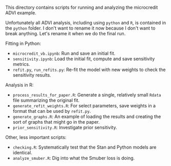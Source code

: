 This directory contains scripts for running and analyzing the microcredit
ADVI example.

Unfortunately all ADVI analysis, including using `python` and `R`, is contained
in the `python` folder.  I don't want to rename it now because I don't want to
break anything.  Let's rename it when we do the final run.

Fitting in Python:
- `microcredit_vb.ipynb`: Run and save an initial fit.
- `sensitivity.ipynb`: Load the initial fit, compute and save sensitivity metrics.
- `refit.py`, `run_refits.py`: Re-fit the model with new weights to check the
sensitivity results.

Analysis in R:
- `process_results_for_paper.R`: Generate a single, relatively small `Rdata`
file summarizing the original fit.
- `generate_refit_weights.R`:  For select parameters, save weights in a
format that can be used by `refit.py`.
- `generate_graphs.R`: An example of loading the results and creating the sort
of graphs that might go in the paper.
- `prior_sensitivity.R`: Investigate prior sensitivity.

Other, less important scripts:
- `checking.R`: Systematically test that the Stan and Python models are
identical.
- `analyze_smuber.R`: Dig into what the Smuber loss is doing.
